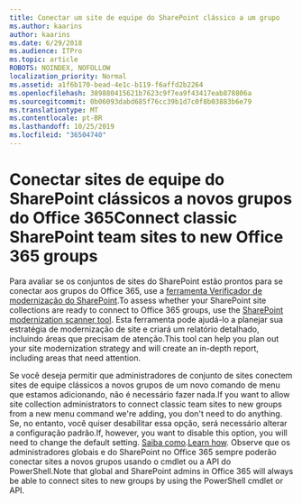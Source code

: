 ```yaml
---
title: Conectar um site de equipe do SharePoint clássico a um grupo
ms.author: kaarins
author: kaarins
ms.date: 6/29/2018
ms.audience: ITPro
ms.topic: article
ROBOTS: NOINDEX, NOFOLLOW
localization_priority: Normal
ms.assetid: a1f6b170-bead-4e1c-b119-f6affd2b2264
ms.openlocfilehash: 389880415621b7623c9f7ea9f43417eab878806a
ms.sourcegitcommit: 0b06093dabd685f76cc39b1d7c0f8b03883b6e79
ms.translationtype: MT
ms.contentlocale: pt-BR
ms.lasthandoff: 10/25/2019
ms.locfileid: "36504740"
---
```

# <a name="connect-classic-sharepoint-team-sites-to-new-office-365-groups"></a><span data-ttu-id="638d5-102">Conectar sites de equipe do SharePoint clássicos a novos grupos do Office 365</span><span class="sxs-lookup"><span data-stu-id="638d5-102">Connect classic SharePoint team sites to new Office 365 groups</span></span>

<span data-ttu-id="638d5-103">Para avaliar se os conjuntos de sites do SharePoint estão prontos para se conectar aos grupos do Office 365, use a [ferramenta Verificador de modernização do SharePoint](https://go.microsoft.com/fwlink/?linkid=873066).</span><span class="sxs-lookup"><span data-stu-id="638d5-103">To assess whether your SharePoint site collections are ready to connect to Office 365 groups, use the [SharePoint modernization scanner tool](https://go.microsoft.com/fwlink/?linkid=873066).</span></span> <span data-ttu-id="638d5-104">Esta ferramenta pode ajudá-lo a planejar sua estratégia de modernização de site e criará um relatório detalhado, incluindo áreas que precisam de atenção.</span><span class="sxs-lookup"><span data-stu-id="638d5-104">This tool can help you plan out your site modernization strategy and will create an in-depth report, including areas that need attention.</span></span>
  
<span data-ttu-id="638d5-105">Se você deseja permitir que administradores de conjunto de sites conectem sites de equipe clássicos a novos grupos de um novo comando de menu que estamos adicionando, não é necessário fazer nada.</span><span class="sxs-lookup"><span data-stu-id="638d5-105">If you want to allow site collection administrators to connect classic team sites to new groups from a new menu command we're adding, you don't need to do anything.</span></span> <span data-ttu-id="638d5-106">Se, no entanto, você quiser desabilitar essa opção, será necessário alterar a configuração padrão.</span><span class="sxs-lookup"><span data-stu-id="638d5-106">If, however, you want to disable this option, you will need to change the default setting.</span></span> <span data-ttu-id="638d5-107">[Saiba como](https://go.microsoft.com/fwlink/?linkid=2004316).</span><span class="sxs-lookup"><span data-stu-id="638d5-107">[Learn how](https://go.microsoft.com/fwlink/?linkid=2004316).</span></span> <span data-ttu-id="638d5-108">Observe que os administradores globais e do SharePoint no Office 365 sempre poderão conectar sites a novos grupos usando o cmdlet ou a API do PowerShell.</span><span class="sxs-lookup"><span data-stu-id="638d5-108">Note that global and SharePoint admins in Office 365 will always be able to connect sites to new groups by using the PowerShell cmdlet or API.</span></span>
  

